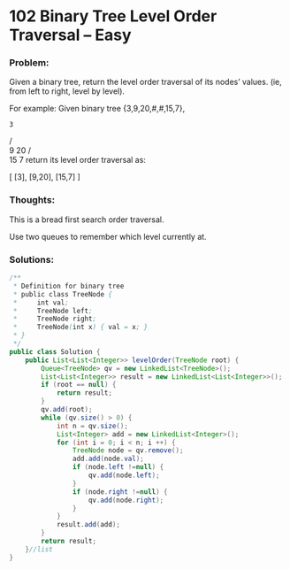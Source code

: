 # 102 Binary Tree Level Order Traversal – Easy


### Problem:



Given a binary tree, return the level order traversal of its nodes’ values. (ie, from left to right, level by level).

For example:
Given binary tree {3,9,20,#,#,15,7},

    3
   / \
  9  20
    /  \
   15   7
return its level order traversal as:

[
  [3],
  [9,20],
  [15,7]
]

### Thoughts:


This is a bread first search order traversal.

Use two queues to remember which level currently at.


### Solutions:

```java
/**
 * Definition for binary tree
 * public class TreeNode {
 *     int val;
 *     TreeNode left;
 *     TreeNode right;
 *     TreeNode(int x) { val = x; }
 * }
 */
public class Solution {
    public List<List<Integer>> levelOrder(TreeNode root) {
        Queue<TreeNode> qv = new LinkedList<TreeNode>();
        List<List<Integer>> result = new LinkedList<List<Integer>>();
        if (root == null) {
            return result;
        }
        qv.add(root);
        while (qv.size() > 0) {
            int n = qv.size();
            List<Integer> add = new LinkedList<Integer>();
            for (int i = 0; i < n; i ++) {
                TreeNode node = qv.remove();
                add.add(node.val);
                if (node.left !=null) {
                    qv.add(node.left);
                }
                if (node.right !=null) {
                    qv.add(node.right);
                }
            }
            result.add(add);
        }
        return result;
    }//list
}
```